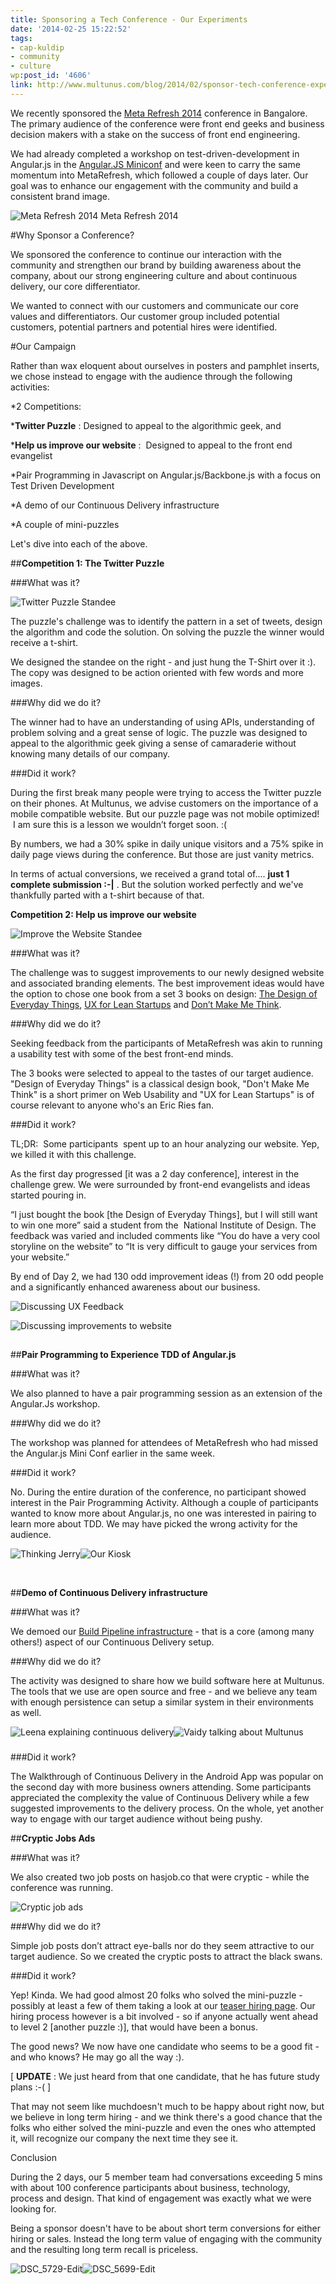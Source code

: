 ```yaml
---
title: Sponsoring a Tech Conference - Our Experiments
date: '2014-02-25 15:22:52'
tags:
- cap-kuldip
- community
- culture
wp:post_id: '4606'
link: http://www.multunus.com/blog/2014/02/sponsor-tech-conference-experiments/
---
```


We recently sponsored the 
[Meta Refresh 2014](https://metarefresh.in/2014/) conference in Bangalore. The primary audience of the conference were front end geeks and business decision makers with a stake on the success of front end engineering.


We had already completed a workshop on test-driven-development in Angular.js in the 
[Angular.JS Miniconf](https://metarefresh.in/2014/angularjs-miniconf) and were keen to carry the same momentum into MetaRefresh, which followed a couple of days later. Our goal was to enhance our engagement with the community and build a consistent brand image.


![Meta Refresh 2014](https://s3.amazonaws.com/next.multunus.com/wp-content/uploads/2014/02/12608783504_a05379511e_o-1024x255.jpg) Meta Refresh 2014 
![]()


#Why Sponsor a Conference?



We sponsored the conference to continue our interaction with the community and strengthen our brand by building awareness about the company, about our strong engineering culture and about continuous delivery, our core differentiator.


We wanted to connect with our customers and communicate our core values and differentiators. Our customer group included potential customers, potential partners and potential hires were identified.


#Our Campaign



Rather than wax eloquent about ourselves in posters and pamphlet inserts, we chose instead to engage with the audience through the following activities:


*2 Competitions:

***Twitter Puzzle**
: Designed to appeal to the algorithmic geek, and

    
***Help us improve our website**
:  Designed to appeal to the front end evangelist

    
*Pair Programming in Javascript on Angular.js/Backbone.js with a focus on Test Driven Development

    
*A demo of our Continuous Delivery infrastructure

    
*A couple of mini-puzzles

Let's dive into each of the above.


##**Competition 1: The Twitter Puzzle**



###What was it?



![Twitter Puzzle Standee](https://s3.amazonaws.com/next.multunus.com/wp-content/uploads/2014/02/IMG_2617-163x300.jpg)


The puzzle's challenge was to identify the pattern in a set of tweets, design the algorithm and code the solution. On solving the puzzle the winner would receive a t-shirt.


We designed the standee on the right - and just hung the T-Shirt over it :). The copy was designed to be action oriented with few words and more images.


###Why did we do it?



The winner had to have an understanding of using APIs, understanding of problem solving and a great sense of logic. The puzzle was designed to appeal to the algorithmic geek giving a sense of camaraderie without knowing many details of our company.


###Did it work?



During the first break many people were trying to access the Twitter puzzle on their phones. At Multunus, we advise customers on the importance of a mobile compatible website. But our puzzle page was not mobile optimized!  I am sure this is a lesson we wouldn’t forget soon. :(


By numbers, we had a 30% spike in daily unique visitors and a 75% spike in daily page views during the conference. But those are just vanity metrics.


In terms of actual conversions, we received a grand total of....
**just 1 complete submission :-|**
. But the solution worked perfectly and we've thankfully parted with a t-shirt because of that.


**Competition 2: Help us improve our website**


![Improve the Website Standee](https://s3.amazonaws.com/next.multunus.com/wp-content/uploads/2014/02/IMG_2614-153x300.jpg)


###What was it?


The challenge was to suggest improvements to our newly designed website and associated branding elements. The best improvement ideas would have the option to chose one book from a set 3 books on design: 
[The Design of Everyday Things](http://www.amazon.com/Design-Everyday-Things-Donald-Norman/dp/0465067107), 
[UX for Lean Startups](http://www.amazon.com/UX-Lean-Startups-Experience-Research/dp/1449334911) and 
[Don’t Make Me Think](http://www.amazon.com/Dont-Make-Me-Think-Usability/dp/0321344758).


###Why did we do it?



Seeking feedback from the participants of MetaRefresh was akin to running a usability test with some of the best front-end minds.


The 3 books were selected to appeal to the tastes of our target audience. "Design of Everyday Things" is a classical design book, "Don't Make Me Think" is a short primer on Web Usability and "UX for Lean Startups" is of course relevant to anyone who's an Eric Ries fan.


###Did it work?



TL;DR:  Some participants 
spent up to an hour analyzing our website. Yep, we killed it with this challenge.


As the first day progressed [it was a 2 day conference], interest in the challenge grew. We were surrounded by front-end evangelists and ideas started pouring in.


“I just bought the book [the Design of Everyday Things], but I will still want to win one more” said a student from the  National Institute of Design. The feedback was varied and included comments like “You do have a very cool storyline on the website” to “It is very difficult to gauge your services from your website.”

By end of Day 2, we had 130 odd improvement ideas (!) from 20 odd people and a significantly enhanced awareness about our business.


![Discussing UX Feedback](https://s3.amazonaws.com/next.multunus.com/wp-content/uploads/2014/02/DSC_5733-Edit-300x198.jpg)


![Discussing improvements to website](https://s3.amazonaws.com/next.multunus.com/wp-content/uploads/2014/02/DSC_5737-Edit-300x198.jpg)


##



##**Pair Programming to Experience TDD of Angular.js**



###What was it?



We also planned to have a pair programming session as an extension of the Angular.Js workshop.


###Why did we do it?



The workshop was planned for attendees of MetaRefresh who had missed the Angular.js Mini Conf earlier in the same week.


###Did it work?


No. During the entire duration of the conference, no participant showed interest in the Pair Programming Activity. Although a couple of participants wanted to know more about Angular.js, no one was interested in pairing to learn more about TDD. We may have picked the wrong activity for the audience.


![Thinking Jerry](https://s3.amazonaws.com/next.multunus.com/wp-content/uploads/2014/02/DSC_5695-Edit-300x198.jpg)![Our Kiosk](https://s3.amazonaws.com/next.multunus.com/wp-content/uploads/2014/02/DSC_5724-Edit-300x171.jpg)

 


##**Demo of Continuous Delivery infrastructure**



###What was it?



We demoed our 
[Build Pipeline infrastructure](http://www.multunus.com/blog/2011/07/continuous-delivery-part-1-our-jenkins-build-pipeline-setup/) - that is a core (among many others!) aspect of our Continuous Delivery setup.


###Why did we do it?


The activity was designed to share how we build software here at Multunus. The tools that we use are open source and free - and we believe any team with enough persistence can setup a similar system in their environments as well.


![Leena explaining continuous delivery](https://s3.amazonaws.com/next.multunus.com/wp-content/uploads/2014/02/DSC_5740-Edit-300x198.jpg)![Vaidy talking about Multunus](https://s3.amazonaws.com/next.multunus.com/wp-content/uploads/2014/02/DSC_5720-Edit-300x198.jpg)


###



###



###



###



###



###



###Did it work?



The Walkthrough of Continuous Delivery in the Android App was popular on the second day with more business owners attending. Some participants appreciated the complexity the value of Continuous Delivery while a few suggested improvements to the delivery process. On the whole, yet another way to engage with our target audience without being pushy.


##**Cryptic Jobs Ads**



###What was it?



We also created two job posts on hasjob.co that were cryptic - while the conference was running.


![Cryptic job ads](https://s3.amazonaws.com/next.multunus.com/wp-content/uploads/2014/02/Screen-Shot-2014-02-25-at-5.04.56-pm-1024x219.png)


###Why did we do it?


Simple job posts don’t attract eye-balls nor do they seem attractive to our target audience. So we created the cryptic posts to attract the black swans.


###Did it work?


Yep! Kinda. We had good almost 20 folks who solved the mini-puzzle - possibly at least a few of them taking a look at our 
[teaser hiring page](http://ofcourseus.com). Our hiring process however is a bit involved - so if anyone actually went ahead to level 2 [another puzzle :)], that would have been a bonus.

The good news? We now have one candidate who seems to be a good fit - and who knows? He may go all the way :).

[
**UPDATE**
: We just heard from that one candidate, that he has future study plans :-( ]

That 
may not seem like muchdoesn't much to be happy about right now, but we believe in long term hiring - and we think there's a good chance that the folks who either solved the mini-puzzle and even the ones who attempted it, will recognize our company the next time they see it.


Conclusion


During the 2 days, our 5 member team had conversations exceeding 5 mins with about 100 conference participants about business, technology, process and design. That kind of engagement was exactly what we were looking for.


Being a sponsor doesn't have to be about short term conversions for either hiring or sales. Instead the long term value of engaging with the community and the resulting long term recall is priceless.


![DSC_5729-Edit](https://s3.amazonaws.com/next.multunus.com/wp-content/uploads/2014/02/DSC_5729-Edit-300x198.jpg)![DSC_5699-Edit](https://s3.amazonaws.com/next.multunus.com/wp-content/uploads/2014/02/DSC_5699-Edit-300x198.jpg)
